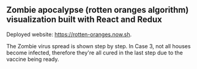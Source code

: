 ## Zombie apocalypse (rotten oranges algorithm) visualization built with React and Redux

Deployed website: https://rotten-oranges.now.sh.

The Zombie virus spread is shown step by step. In Case 3, not all houses become infected, therefore they're all cured in the last step due to the vaccine being ready. 

